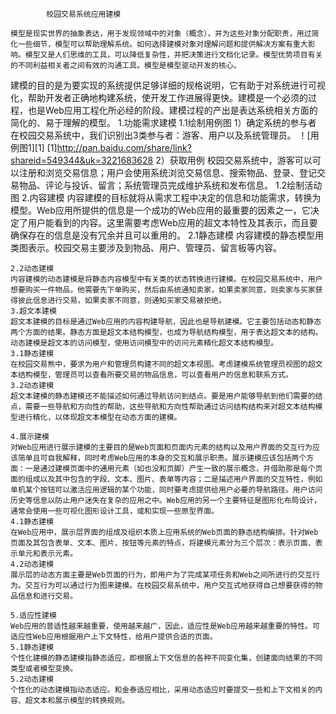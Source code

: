   			校园交易系统应用建模

	模型是现实世界的抽象表达，用于发现领域中的对象（概念），并为这些对象分配职责，用过简化一些细节，模型可以帮助理解系统。如何选择建模对象对理解问题和提供解决方案有重大影响。模型又是人们思维的工具，可以降低复杂性，并把决策进行文档化记录。模型优势项目有关的不同利益相关者之间有效的沟通工具。模型是模型驱动开发的核心。
建模的目的是为要实现的系统提供足够详细的规格说明，它有助于对系统进行可视化，帮助开发者正确地构建系统，使开发工作进展得更快。建模是一个必须的过程，也是Web应用工程化所必经的阶段。建模过程的产出是表达系统相关方面的简化的、易于理解的模型。
	1.功能需求建模
	1.1绘制用例图
		1）确定系统的参与者
		在校园交易系统中，我们识别出3类参与者：游客、用户以及系统管理员。
		！[用例图1][1]
		[1]http://pan.baidu.com/share/link?shareid=549344&uk=3221683628
		2）获取用例
		校园交易系统中，游客可以可以注册和浏览交易信息；用户会使用系统浏览交易信息、搜索物品、登录、登记交易物品、评论与投诉、留言；系统管理员完成维护系统和发布信息。
	1.2绘制活动图
	2.内容建模
	内容建模的目标就将从需求工程中决定的信息和功能需求，转换为模型。Web应用所提供的信息是一个成功的Web应用的最重要的因素之一，它决定了用户能看到的内容。这里需要考虑Web应用的超文本特性及其表示，而且要确保存在的信息是没有冗余并且可以重用的。
	2.1静态建模
	内容建模的静态模型用类图表示。校园交易主要涉及到物品、用户、管理员、留言板等内容。
 
	2.2动态建模
	内容建模的动态建模是将静态内容模型中有关类的状态转换进行建模。在校园交易系统中，用户想要购买一件物品，他需要先下单购买，然后由系统通知卖家，如果卖家同意，则卖家与买家获得彼此信息进行交易，如果卖家不同意，则通知买家交易被拒绝。
	3.超文本建模
	超文本建模的目标是通过Web应用的内容构建导航，因此也是导航建模。它主要包括动态和静态两个方面的结果。静态方面是超文本结构模型，也成为导航结构模型，用于表达超文本的结构。动态建模是超文本的访问模型，使用访问模型中的访问元素精化超文本结构模型。
	3.1静态建模
	在校园交易熊中，要求为用户和管理员构建不同的超文本视图。考虑建模系统管理员视图的超文本结构模型，管理员可以查看所要交易的物品信息，可以查看用户的信息和联系方式。
	3.2动态建模
	超文本建模的静态建模还不能描述如何通过导航访问到结点。要是用户能够导航到他们需要的结点，需要一些导航和方向性的帮助，这些导航和方向性帮助通过访问结构结构来对超文本结构模型进行精化，以体现超文本模型在动态方面的建模。

	4.展示建模
	对Web应用进行展示建模的主要目的是Web页面和页面内元素的结构以及用户界面的交互行为应该简单且可自我解释，同时考虑Web应用的本身的交互和展示职责。展示建模应该包括两个方面：一是通过建模页面中的通用元素（如也没和页脚）产生一致的展示概念，并借助那是每个页面的组成以及其中包含的字段、文本、图片、表单等内容；二是描述用户界面的交互特性，例如单机某个按钮可以激活应用逻辑的某个功能，同时要考虑提供给用户必要的导航路径。用户访问历史等信息以防止用户迷失在复杂的应用之中。Web应用的另一个主要特征是图形化布局设计，通常会使用一些可视化图形设计工具，或和实现一些原型界面。
	4.1静态建模
	在Web应用中，展示层界面的组成及组织本质上应用系统的Web页面的静态结构编排。针对Web页面及其包含表单、文本、图片、按钮等元素的特点，将建模元素分为三个层次：表示页面、表示单元和表示元素。
	4.2动态建模
	展示层的动态方面主要是Web页面的行为，即用户为了完成某项任务和Web之间所进行的交互行为。交互行为可以通过行为图来建模。在校园交易系统中，用户交互式地获得自己想要获得的物品信息和进行交易。
 
	5.适应性建模
	Web应用的普适性越来越重要，使用越来越广，因此，适应性是Web应用越来越重要的特性。可适应性Web应用根据用户上下文特性，给用户提供合适的页面。
	5.1静态建模
	个性化建模的静态建模指静态适应，即根据上下文信息的各种不同变化集，创建面向结果的不同类型或者模型变换。
	5.2动态建模
	个性化的动态建模指动态适应。和金泰适应相比，采用动态适应时要提交一些和上下文相关的内容、超文本和展示模型的转换规则。
